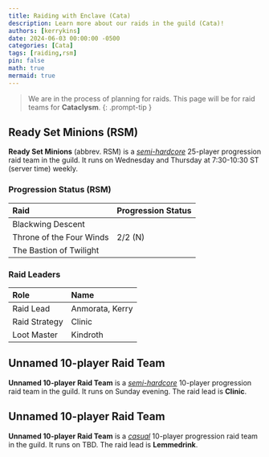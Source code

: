 ```yaml
---
title: Raiding with Enclave (Cata)
description: Learn more about our raids in the guild (Cata)!
authors: [kerrykins]
date: 2024-06-03 00:00:00 -0500
categories: [Cata]
tags: [raiding,rsm]
pin: false
math: true
mermaid: true
---
```


> We are in the process of planning for raids. This page will be for raid teams for **Cataclysm**. 
{: .prompt-tip }

## Ready Set Minions (RSM)

**Ready Set Minions** (abbrev. RSM) is a *[semi-hardcore](https://enclavewow.github.io/posts/raidtype/#semi-hardcore)* 25-player progression raid team in the guild. It runs on Wednesday and Thursday at 7:30-10:30 ST (server time) weekly.

### Progression Status (RSM)

| Raid               | Progression Status         |
| :--------------------------- | :--------------- |
| Blackwing Descent | |
| Throne of the Four Winds | 2/2 (N) |
| The Bastion of Twilight | |

### Raid Leaders

| Role            | Name         |
| :--------------------------- | :--------------- |
| Raid Lead    | Anmorata, Kerry |
| Raid Strategy       | Clinic  |
| Loot Master       | Kindroth  |

## Unnamed 10-player Raid Team

**Unnamed 10-player Raid Team** is a *[semi-hardcore](https://enclavewow.github.io/posts/raidtype/#semi-hardcore)* 10-player progression raid team in the guild. It runs on Sunday evening. The raid lead is **Clinic**. 

## Unnamed 10-player Raid Team

**Unnamed 10-player Raid Team** is a *[casual](https://enclavewow.github.io/posts/raidtype/#casual)* 10-player progression raid team in the guild. It runs on TBD. The raid lead is **Lemmedrink**. 
